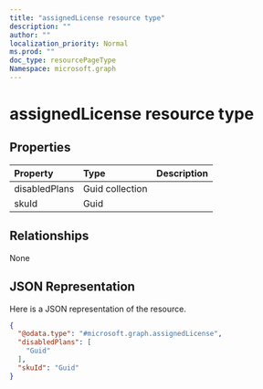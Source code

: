 ```yaml
---
title: "assignedLicense resource type"
description: ""
author: ""
localization_priority: Normal
ms.prod: ""
doc_type: resourcePageType
Namespace: microsoft.graph
---
```



# assignedLicense resource type



## Properties
|Property|Type|Description|
|:---|:---|:---|
|disabledPlans|Guid collection||
|skuId|Guid||

## Relationships
None

## JSON Representation
Here is a JSON representation of the resource.
<!-- {
  "blockType": "resource",
  "@odata.type": "microsoft.graph.assignedLicense"
}
-->
``` json
{
  "@odata.type": "#microsoft.graph.assignedLicense",
  "disabledPlans": [
    "Guid"
  ],
  "skuId": "Guid"
}
```

